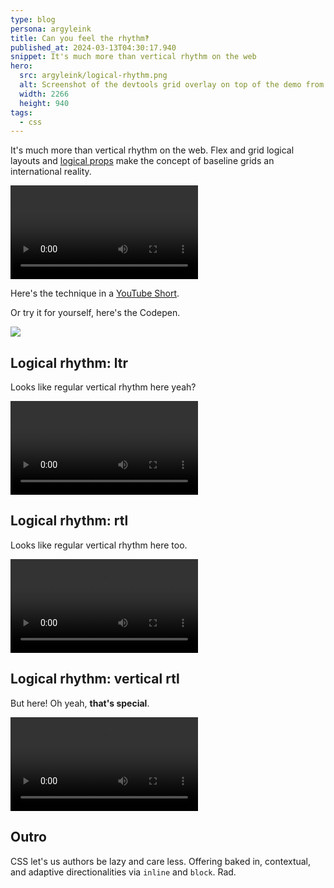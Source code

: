 ```yaml
---
type: blog
persona: argyleink
title: Can you feel the rhythm‽
published_at: 2024-03-13T04:30:17.940
snippet: It's much more than vertical rhythm on the web
hero:
  src: argyleink/logical-rhythm.png
  alt: Screenshot of the devtools grid overlay on top of the demo from this post.
  width: 2266
  height: 940
tags: 
  - css
---
```


It's much more than vertical rhythm on the web. Flex and grid logical layouts and [logical props](https://developer.mozilla.org/en-US/docs/Web/CSS/CSS_logical_properties_and_values) make the concept of baseline grids an international reality. 

![](f_auto,q_auto/argyleink/vertical-rtl_zmftpq.mp4 "Title $$width:1920,height:1442")

Here's the technique in a [YouTube Short](https://www.youtube.com/shorts/PyBa0u_Cs0o).

Or try it for yourself, here's the Codepen.

![](https://codepen.io/argyleink/embed/preview/RweXyRq)

## Logical rhythm: ltr

Looks like regular vertical rhythm here yeah?

![](f_auto,q_auto/argyleink/ltr_lublfy.mp4 "Title $$width:1920,height:1442")

## Logical rhythm: rtl

Looks like regular vertical rhythm here too.

![](f_auto,q_auto/argyleink/rtl_qbup5o.mp4 "Title $$width:1920,height:1442")

## Logical rhythm: vertical rtl

But here! Oh yeah, **that's special**.

![](f_auto,q_auto/argyleink/vertical-rtl_zmftpq.mp4 "Title $$width:1920,height:1442")

## Outro

CSS let's us authors be lazy and care less. Offering baked in, contextual, and adaptive directionalities via `inline` and `block`. Rad.
